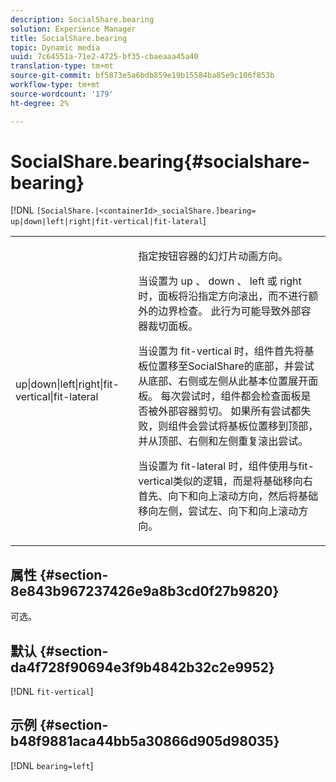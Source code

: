 ```yaml
---
description: SocialShare.bearing
solution: Experience Manager
title: SocialShare.bearing
topic: Dynamic media
uuid: 7c64551a-71e2-4725-bf35-cbaeaaa45a40
translation-type: tm+mt
source-git-commit: bf5873e5a6bdb859e19b15584ba85e9c106f853b
workflow-type: tm+mt
source-wordcount: '179'
ht-degree: 2%

---
```



# SocialShare.bearing{#socialshare-bearing}

[!DNL `[SocialShare.|<containerId>_socialShare.]bearing= up|down|left|right|fit-vertical|fit-lateral`]

<table id="table_0002BE81371D4E16A56FBEDD13FDF3C2"> 
 <tbody> 
  <tr> 
   <td colname="col1"> <p> <span class="codeph"> up|down|left|right|fit-vertical|fit-lateral  </span> </p> </td> 
   <td colname="col2"> <p> 指定按钮容器的幻灯片动画方向。 </p> <p> 当设置为<span class="codeph"> up </span>、<span class="codeph"> down </span>、<span class="codeph"> left </span>或<span class="codeph"> right </span>时，面板将沿指定方向滚出，而不进行额外的边界检查。 此行为可能导致外部容器裁切面板。 </p> <p>当设置为<span class="codeph"> fit-vertical </span>时，组件首先将基板位置移至SocialShare的底部，并尝试从底部、右侧或左侧从此基本位置展开面板。 每次尝试时，组件都会检查面板是否被外部容器剪切。 如果所有尝试都失败，则组件会尝试将基板位置移到顶部，并从顶部、右侧和左侧重复滚出尝试。 </p> <p>当设置为<span class="codeph"> fit-lateral </span>时，组件使用与fit-vertical类似的逻辑，而是将基础移向右首先、向下和向上滚动方向，然后将基础移向左侧，尝试左、向下和向上滚动方向。 </p> </td> 
  </tr> 
 </tbody> 
</table>

## 属性 {#section-8e843b967237426e9a8b3cd0f27b9820}

可选。

## 默认 {#section-da4f728f90694e3f9b4842b32c2e9952}

[!DNL `fit-vertical`]

## 示例 {#section-b48f9881aca44bb5a30866d905d98035}

[!DNL `bearing=left`]
